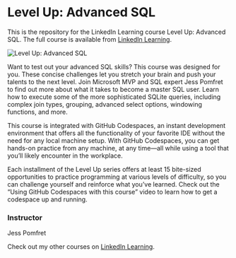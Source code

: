 # Level Up: Advanced SQL
This is the repository for the LinkedIn Learning course Level Up: Advanced SQL. The full course is available from [LinkedIn Learning][lil-course-url].

![Level Up: Advanced SQL][lil-thumbnail-url] 

Want to test out your advanced SQL skills? This course was designed for you. These concise challenges let you stretch your brain and push your talents to the next level. Join Microsoft MVP and SQL expert Jess Pomfret to find out more about what it takes to become a master SQL user. Learn how to execute some of the more sophisticated SQLite queries, including complex join types, grouping, advanced select options, windowing functions, and more.

This course is integrated with GitHub Codespaces, an instant development environment that offers all the functionality of your favorite IDE without the need for any local machine setup. With GitHub Codespaces, you can get hands-on practice from any machine, at any time—all while using a tool that you’ll likely encounter in the workplace.

Each installment of the Level Up series offers at least 15 bite-sized opportunities to practice programming at various levels of difficulty, so you can challenge yourself and reinforce what you’ve learned. Check out the “Using GitHub Codespaces with this course” video to learn how to get a codespace up and running.

### Instructor

Jess Pomfret 
                            


                            

Check out my other courses on [LinkedIn Learning](https://www.linkedin.com/learning/instructors/jess-pomfret).

[lil-course-url]: https://www.linkedin.com/learning/level-up-advanced-sql?dApp=59033956
[lil-thumbnail-url]: https://media.licdn.com/dms/image/C4E0DAQHtM4L47HiTTA/learning-public-crop_288_512/0/1678834688263?e=2147483647&v=beta&t=z4D7GGd51Bnp57k_qjDZ1oXIQi1_r3rVAoKDTAUXoyM
